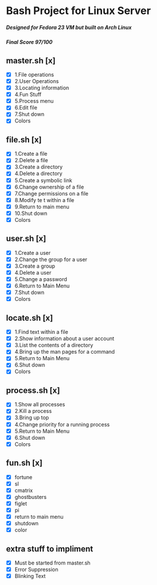 # **Bash Project for Linux Server**
##### Designed for Fedora 23 VM but built on Arch Linux
##### Final Score 97/100

## master.sh [x] 
- [x] 1.File operations
- [x] 2.User Operations
- [x] 3.Locating information
- [x] 4.Fun Stuff
- [x] 5.Process menu
- [x] 6.Edit file
- [x] 7.Shut down
- [x] Colors

## file.sh [x] 
- [x] 1.Create a file
- [x] 2.Delete a file
- [x] 3.Create a directory
- [x] 4.Delete a directory
- [x] 5.Create a symbolic link
- [x] 6.Change ownership of a file
- [x] 7.Change permissions on a file
- [x] 8.Modify te t within a file
- [x] 9.Return to main menu
- [x] 10.Shut down
- [x] Colors

## user.sh [x] 
- [x] 1.Create a user
- [x] 2.Change the group for a user
- [x] 3.Create a group
- [x] 4.Delete a user
- [x] 5.Change a password
- [x] 6.Return to Main Menu
- [x] 7.Shut down
- [x] Colors

## locate.sh [x] 
- [x] 1.Find text within a file
- [x] 2.Show information about a user account
- [x] 3.List the contents of a directory
- [x] 4.Bring up the man pages for a command
- [x] 5.Return to Main Menu
- [x] 6.Shut down
- [x] Colors

## process.sh [x] 
- [x] 1.Show all processes
- [x] 2.Kill a process
- [x] 3.Bring up top
- [x] 4.Change priority for a running process
- [x] 5.Return to Main Menu
- [x] 6.Shut down
- [x] Colors

## fun.sh [x] 
- [x] fortune
- [x] sl
- [x] cmatrix
- [x] ghostbusters
- [x] figlet
- [x] pi
- [x] return to main menu
- [x] shutdown
- [x] color

## extra stuff to impliment
- [x] Must be started from master.sh
- [x] Error Suppression
- [x] Blinking Text
